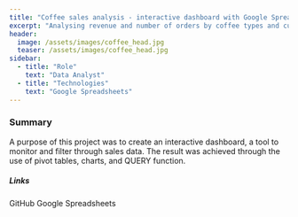 ```yaml
---
title: "Coffee sales analysis - interactive dashboard with Google Spreadsheets"
excerpt: "Analysing revenue and number of orders by coffee types and customer characteristics."
header:
  image: /assets/images/coffee_head.jpg
  teaser: /assets/images/coffee_head.jpg
sidebar:
  - title: "Role"
    text: "Data Analyst"
  - title: "Technologies"
    text: "Google Spreadsheets"
---
```


### Summary

A purpose of this project was to create an interactive dashboard, a tool to monitor and filter through sales data. The result was achieved through the use of pivot tables, charts, and QUERY function.

##### Links

GitHub 
Google Spreadsheets

